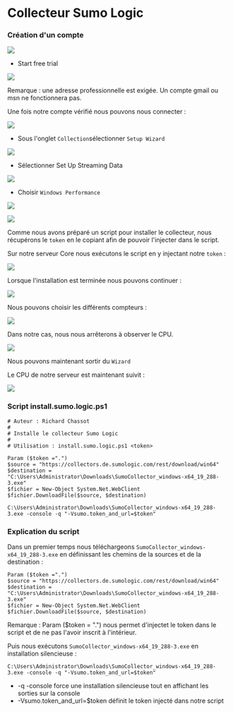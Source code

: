 # Collecteur Sumo Logic

### Création d'un compte

![](../../.gitbook/assets/image-2.png)

* Start free trial

![](../../.gitbook/assets/image-3.png)

Remarque : une adresse professionnelle est exigée. Un compte gmail ou msn ne fonctionnera pas.

Une fois notre compte vérifié nous pouvons nous connecter :

![](../../.gitbook/assets/image-4.png)

* Sous l'onglet `Collection`sélectionner `Setup Wizard`

![](../../.gitbook/assets/image-5.png)

* Sélectionner Set Up Streaming Data

![](../../.gitbook/assets/image-6.png)

* Choisir `Windows Performance`

![](../../.gitbook/assets/image-7.png)

![](../../.gitbook/assets/image-8.png)

Comme nous avons préparé un script pour installer le collecteur, nous récupérons le `token` en le copiant afin de pouvoir l'injecter dans le script.

Sur notre serveur Core nous exécutons le script en y injectant notre `token` :

![](../../.gitbook/assets/image-9.png)

Lorsque l'installation est terminée nous pouvons continuer :

![](../../.gitbook/assets/image-10.png)

Nous pouvons choisir les différents compteurs :

![](../../.gitbook/assets/image-11.png)

Dans notre cas, nous nous arrêterons à observer le CPU.

![](../../.gitbook/assets/image-12.png)

Nous pouvons maintenant sortir du `Wizard`

Le CPU de notre serveur est maintenant suivit :

![](../../.gitbook/assets/image-13%20%281%29.png)

### Script install.sumo.logic.ps1

```text
# Auteur : Richard Chassot
# 
# Installe le collecteur Sumo Logic 
# 
# Utilisation : install.sumo.logic.ps1 <token>

Param ($token =".")
$source = "https://collectors.de.sumologic.com/rest/download/win64"
$destination = "C:\Users\Administrator\Downloads\SumoCollector_windows-x64_19_288-3.exe"
$fichier = New-Object System.Net.WebClient
$fichier.DownloadFile($source, $destination)

C:\Users\Administrator\Downloads\SumoCollector_windows-x64_19_288-3.exe -console -q "-Vsumo.token_and_url=$token"
```

### Explication du script

Dans un premier temps nous téléchargeons `SumoCollector_windows-x64_19_288-3.exe` en définissant les chemins de la sources et de la destination :

```text
Param ($token =".")
$source = "https://collectors.de.sumologic.com/rest/download/win64"
$destination = "C:\Users\Administrator\Downloads\SumoCollector_windows-x64_19_288-3.exe"
$fichier = New-Object System.Net.WebClient
$fichier.DownloadFile($source, $destination)
```

Remarque : Param \($token = "."\) nous permet d'injectet le token dans le script et de ne pas l'avoir inscrit à l'intérieur.

Puis nous exécutons `SumoCollector_windows-x64_19_288-3.exe` en installation silencieuse :

```text
C:\Users\Administrator\Downloads\SumoCollector_windows-x64_19_288-3.exe -console -q "-Vsumo.token_and_url=$token"
```

* -q -console force une installation silencieuse tout en affichant les sorties sur la console
* -Vsumo.token\_and\_url=$token définit le token injecté dans notre script

## 

